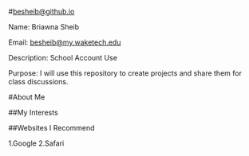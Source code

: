 #besheib@github.io

Name: Briawna Sheib

Email: besheib@my.waketech.edu

Description: School Account Use

Purpose: I will use this repository to create projects and share them for class discussions.


#About Me 

##My Interests

##Websites I Recommend

1.Google 
2.Safari 
